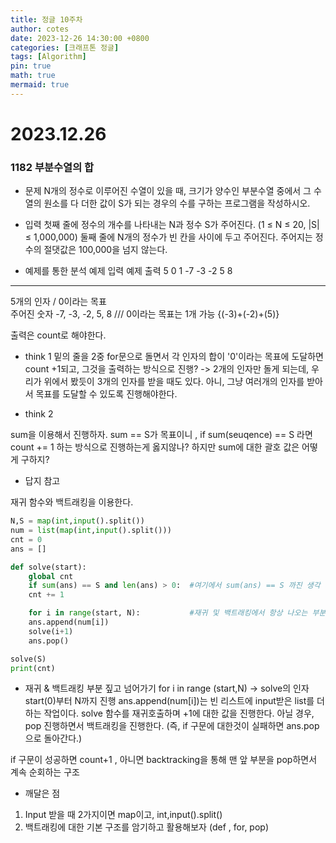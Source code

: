 ```yaml
---
title: 정글 10주차
author: cotes
date: 2023-12-26 14:30:00 +0800
categories: [크래프톤 정글]
tags: [Algorithm]
pin: true
math: true
mermaid: true
---
```


# 2023.12.26

### 1182 부분수열의 합

- 문제
  N개의 정수로 이루어진 수열이 있을 때, 크기가 양수인 부분수열 중에서 그 수열의 원소를 다 더한 값이 S가 되는 경우의 수를 구하는 프로그램을 작성하시오.

- 입력
  첫째 줄에 정수의 개수를 나타내는 N과 정수 S가 주어진다. (1 ≤ N ≤ 20, |S| ≤ 1,000,000) 둘째 줄에 N개의 정수가 빈 칸을 사이에 두고 주어진다. 주어지는 정수의 절댓값은 100,000을 넘지 않는다.

- 예제를 통한 분석
  예제 입력 예제 출력
  5 0 1
  -7 -3 -2 5 8

---

5개의 인자 / 0이라는 목표  
주어진 숫자 -7, -3, -2, 5, 8 /// 0이라는 목표는 1개 가능 {(-3)+(-2)+(5)}

출력은 count로 해야한다.

- think 1
  밑의 줄을 2중 for문으로 돌면서 각 인자의 합이 '0'이라는 목표에 도달하면 count +1되고, 그것을 출력하는 방식으로 진행?
  -> 2개의 인자만 돌게 되는데, 우리가 위에서 봤듯이 3개의 인자를 받을 때도 있다. 아니, 그냥 여러개의 인자를 받아서 목표를 도달할 수 있도록 진행해야한다.

- think 2

sum을 이용해서 진행하자. sum == S가 목표이니 , if sum(seuqence) == S 라면 count += 1 하는 방식으로 진행하는게 옳지않나?
하지만 sum에 대한 괄호 값은 어떻게 구하지?

- 답지 참고

재귀 함수와 백트래킹을 이용한다.

```python
N,S = map(int,input().split())
num = list(map(int,input().split()))
cnt = 0
ans = []

def solve(start):
    global cnt
    if sum(ans) == S and len(ans) > 0:  #여기에서 sum(ans) == S 까진 생각 가능했겠으나 len(ans) > 0:이 생각 안났을듯
    cnt += 1

    for i in range(start, N):           #재귀 및 백트래킹에서 항상 나오는 부분
    ans.append(num[i])
    solve(i+1)
    ans.pop()

solve(S)
print(cnt)
```

- 재귀 & 백트래킹 부분 짚고 넘어가기
  for i in range (start,N) -> solve의 인자 start(0)부터 N까지 진행
  ans.append(num[i])는 빈 리스트에 input받은 list를 더하는 작업이다.
  solve 함수를 재귀호출하며 +1에 대한 값을 진행한다.
  아닐 경우, pop 진행하면서 백트래킹을 진행한다. (즉, if 구문에 대한것이 실패하면 ans.pop으로 돌아간다.)

if 구문이 성공하면 count+1 , 아니면 backtracking을 통해 맨 앞 부분을 pop하면서 계속 순회하는 구조

- 깨달은 점

1. Input 받을 때 2가지이면 map이고, int,input().split()
2. 백트래킹에 대한 기본 구조를 암기하고 활용해보자 (def , for, pop)
